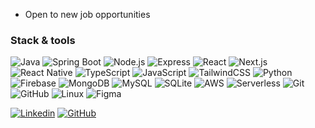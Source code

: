 - Open to new job opportunities

<h3>Stack & tools</h3>

![Java](https://img.shields.io/badge/-Java-333333?style=flat&logo=openjdk&logoColor=007396)
![Spring Boot](https://img.shields.io/badge/-Spring%20Boot-333333?style=flat&logo=springboot)
![Node.js](https://img.shields.io/badge/-Node.js-333333?style=flat&logo=node.js)
![Express](https://img.shields.io/badge/-Express-333333?style=flat&logo=express)
![React](https://img.shields.io/badge/-React-333333?style=flat&logo=react)
![Next.js](https://img.shields.io/badge/-Next.js-333333?style=flat&logo=next.js)
![React Native](https://img.shields.io/badge/-React%20Native-333333?style=flat&logo=react)
![TypeScript](https://img.shields.io/badge/-TypeScript-333333?style=flat&logo=typescript)
![JavaScript](https://img.shields.io/badge/-JavaScript-333333?style=flat&logo=javascript)
![TailwindCSS](https://img.shields.io/badge/-TailwindCSS-333333?style=flat&logo=tailwind-css)
![Python](https://img.shields.io/badge/-Python-333333?style=flat&logo=python)
![Firebase](https://img.shields.io/badge/-Firebase-333333?style=flat&logo=firebase)
![MongoDB](https://img.shields.io/badge/-MongoDB-333333?style=flat&logo=mongodb)
![MySQL](https://img.shields.io/badge/-MySQL-333333?style=flat&logo=mysql)
![SQLite](https://img.shields.io/badge/-SQLite-333333?style=flat&logo=sqlite)
![AWS](https://img.shields.io/badge/-AWS-333333?style=flat&logo=amazonaws)
![Serverless](https://img.shields.io/badge/-Serverless-333333?style=flat&logo=serverless)
![Git](https://img.shields.io/badge/-Git-333333?style=flat&logo=git)
![GitHub](https://img.shields.io/badge/-GitHub-333333?style=flat&logo=github)
![Linux](https://img.shields.io/badge/-Linux-333333?style=flat&logo=linux)
![Figma](https://img.shields.io/badge/-Figma-333333?style=flat&logo=figma)

[![Linkedin](https://img.shields.io/badge/-Júlio%20Cesar%20Nunes%20Barbosa-blue?style=flat-square&logo=linkedin&link=https://www.linkedin.com/in/j%C3%BAlio-cesar-cnb99/)](https://www.linkedin.com/in/j%C3%BAlio-cesar-cnb99/)
[![GitHub](https://img.shields.io/github/followers/juliocesarnb?label=follow&style=social)](https://github.com/juliocesarnb)
